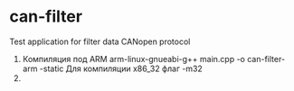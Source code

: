 # can-filter
Test application for filter data CANopen protocol

1. Компиляция под ARM arm-linux-gnueabi-g++ main.cpp -o can-filter-arm -static
   Для компиляции x86_32 флаг -m32
2.
